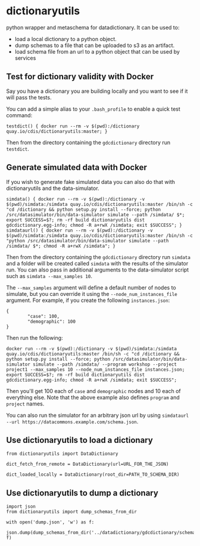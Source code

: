 # dictionaryutils

python wrapper and metaschema for datadictionary.
It can be used to:
- load a local dictionary to a python object.
- dump schemas to a file that can be uploaded to s3 as an artifact.
- load schema file from an url to a python object that can be used by services

## Test for dictionary validity with Docker
Say you have a dictionary you are building locally and you want to see if it will pass the tests.

You can add a simple alias to your `.bash_profile` to enable a quick test command:
```
testdict() { docker run --rm -v $(pwd):/dictionary quay.io/cdis/dictionaryutils:master; }
```

Then from the directory containing the `gdcdictionary` directory run `testdict`.


## Generate simulated data with Docker
If you wish to generate fake simulated data you can also do that with dictionaryutils and the data-simulator.

```
simdata() { docker run --rm -v $(pwd):/dictionary -v $(pwd)/simdata:/simdata quay.io/cdis/dictionaryutils:master /bin/sh -c "cd /dictionary && python setup.py install --force; python /src/datasimulator/bin/data-simulator simulate --path /simdata/ $*; export SUCCESS=$?; rm -rf build dictionaryutils dist gdcdictionary.egg-info; chmod -R a+rwX /simdata; exit $SUCCESS"; }
simdataurl() { docker run --rm -v $(pwd):/dictionary -v $(pwd)/simdata:/simdata quay.io/cdis/dictionaryutils:master /bin/sh -c "python /src/datasimulator/bin/data-simulator simulate --path /simdata/ $*; chmod -R a+rwX /simdata"; }

```

Then from the directory containing the `gdcdictionary` directory run `simdata` and a folder will be created called `simdata` with the results of the simulator run. You can also pass in additional arguments to the data-simulator script such as `simdata --max_samples 10`.

The `--max_samples` argument will define a default number of nodes to simulate, but you can override it using the `--node_num_instances_file` argument. For example, if you create the following `instances.json`:

```
{
        "case": 100,
        "demographic": 100
}

```
Then run the following:
```
docker run --rm -v $(pwd):/dictionary -v $(pwd)/simdata:/simdata quay.io/cdis/dictionaryutils:master /bin/sh -c "cd /dictionary && python setup.py install --force; python /src/datasimulator/bin/data-simulator simulate --path /simdata/ --program workshop --project project1 --max_samples 10 --node_num_instances_file instances.json; export SUCCESS=$?; rm -rf build dictionaryutils dist gdcdictionary.egg-info; chmod -R a+rwX /simdata; exit $SUCCESS";
```
Then you'll get 100 each of `case` and `demographic` nodes and 10 each of everything else. Note that the above example also defines `program` and `project` names.

You can also run the simulator for an arbitrary json url by using `simdataurl --url https://datacommons.example.com/schema.json`.


## Use dictionaryutils to load a dictionary
```
from dictionaryutils import DataDictionary

dict_fetch_from_remote = DataDictionary(url=URL_FOR_THE_JSON)

dict_loaded_locally = DataDictionary(root_dir=PATH_TO_SCHEMA_DIR)
```

## Use dictionaryutils to dump a dictionary
```
import json
from dictionaryutils import dump_schemas_from_dir

with open('dump.json', 'w') as f:
    json.dump(dump_schemas_from_dir('../datadictionary/gdcdictionary/schemas/'), f)
```
